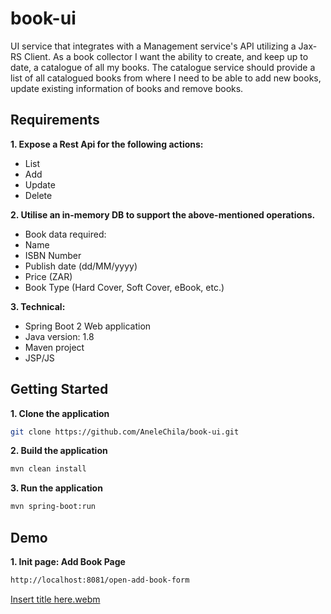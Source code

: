 # book-ui
UI service that integrates with a Management service's API utilizing a Jax-RS Client.
As a book collector I want the ability to create, and keep up to date, a catalogue of all my books. The catalogue service should provide a list of all catalogued books from where I need to be able to add new books, update existing information of books and remove books.


## Requirements

**1. Expose a Rest Api for the following actions:**
- List 
- Add
- Update
- Delete


**2. Utilise an in-memory DB to support the above-mentioned operations.**
- Book data required:
- Name
- ISBN Number
- Publish date (dd/MM/yyyy)
- Price (ZAR)
- Book Type (Hard Cover, Soft Cover, eBook, etc.)

**3. Technical:**
- Spring Boot 2 Web application
- Java version: 1.8
- Maven project
- JSP/JS 


## Getting Started

**1. Clone the application**

```bash
git clone https://github.com/AneleChila/book-ui.git
```
**2. Build the application**

```bash
mvn clean install
```

**3. Run the application**

```bash
mvn spring-boot:run
```
## Demo

**1. Init page: Add Book Page**

```bash
http://localhost:8081/open-add-book-form
```
[Insert title here.webm](https://user-images.githubusercontent.com/40594521/183520687-5c16f2dc-e57c-4015-b3ab-f2591a276e1f.webm)
